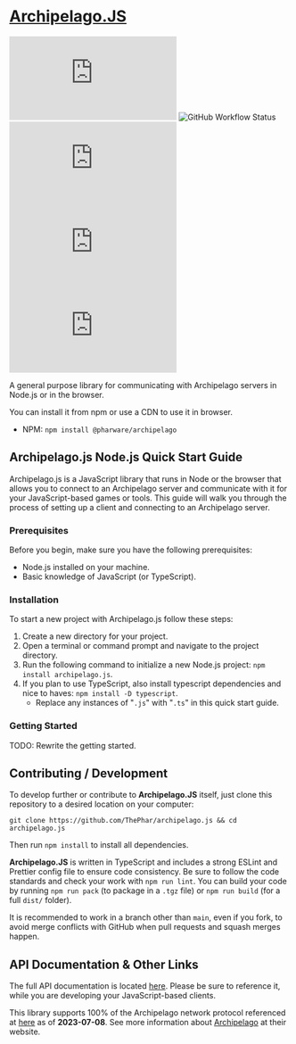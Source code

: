 # [Archipelago.JS](https://github.com/ThePhar/archipelago.js)

![GitHub](https://img.shields.io/github/license/thephar/archipelago.js?style=flat-square)
![GitHub Workflow Status](https://img.shields.io/github/workflow/status/thephar/archipelago.js/Lint%20and%20Build?style=flat-square)
![npm type definitions](https://img.shields.io/npm/types/archipelago.js?style=flat-square)
![npm](https://img.shields.io/npm/v/archipelago.js?style=flat-square)
![npm](https://img.shields.io/npm/dm/archipelago.js?style=flat-square)

A general purpose library for communicating with Archipelago servers in Node.js or in the browser.

You can install it from npm or use a CDN to use it in browser.

-   NPM: `npm install @pharware/archipelago`

## Archipelago.js Node.js Quick Start Guide

Archipelago.js is a JavaScript library that runs in Node or the browser that allows you to connect to an Archipelago
server and communicate with it for your JavaScript-based games or tools. This guide will walk you through the process of
setting up a client and connecting to an Archipelago server.

### Prerequisites

Before you begin, make sure you have the following prerequisites:

-   Node.js installed on your machine.
-   Basic knowledge of JavaScript (or TypeScript).

### Installation

To start a new project with Archipelago.js follow these steps:

1. Create a new directory for your project.
2. Open a terminal or command prompt and navigate to the project directory.
3. Run the following command to initialize a new Node.js project: `npm install archipelago.js`.
4. If you plan to use TypeScript, also install typescript dependencies and nice to haves: `npm install -D typescript`.
    - Replace any instances of "`.js`" with "`.ts`" in this quick start guide.

### Getting Started

TODO: Rewrite the getting started.

## Contributing / Development

To develop further or contribute to **Archipelago.JS** itself, just clone this repository to a desired location on your
computer:

```
git clone https://github.com/ThePhar/archipelago.js && cd archipelago.js
```

Then run `npm install` to install all dependencies.

**Archipelago.JS** is written in TypeScript and includes a strong ESLint and Prettier config file to ensure code
consistency. Be sure to follow the code standards and check your work with `npm run lint`. You can build your code by
running `npm run pack` (to package in a `.tgz` file) or `npm run build` (for a full `dist/` folder).

It is recommended to work in a branch other than `main`, even if you fork, to avoid merge conflicts with GitHub when
pull requests and squash merges happen.

## API Documentation & Other Links

The full API documentation is located [here](https://thephar.github.io/archipelago.js/). Please be sure to reference it,
while you are developing your JavaScript-based clients.

This library supports 100% of the Archipelago network protocol referenced at
[here](https://github.com/ArchipelagoMW/Archipelago/blob/main/docs/network%20protocol.md) as of **2023-07-08**. See more
information about [Archipelago](https://archipelago.gg) at their website.
